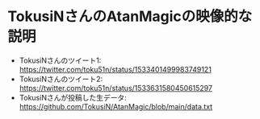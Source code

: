 # TokusiNさんのAtanMagicの映像的な説明

- TokusiNさんのツイート1: https://twitter.com/toku51n/status/1533401499983749121
- TokusiNさんのツイート2: https://twitter.com/toku51n/status/1533631580450615297
- TokusiNさんが投稿した生データ: https://github.com/TokusiN/AtanMagic/blob/main/data.txt
